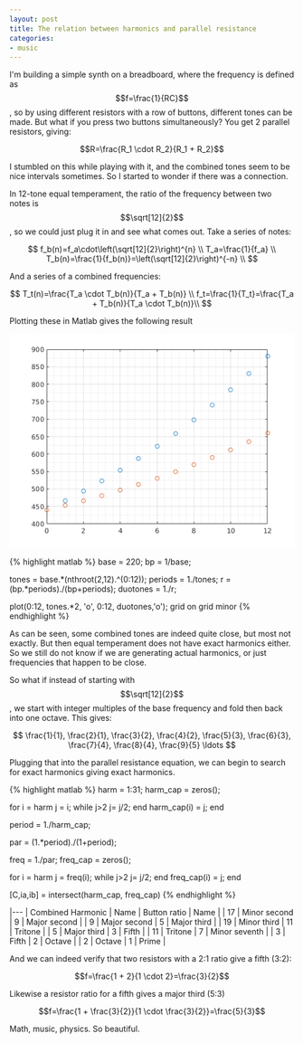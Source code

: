 ```yaml
---
layout: post
title: The relation between harmonics and parallel resistance
categories:
- music
---
```


I'm building a simple synth on a breadboard, where the frequency is defined as $$f=\frac{1}{RC}$$, so by using different resistors with a row of buttons, different tones can be made. But what if you press two buttons simultaneously? You get 2 parallel resistors, giving:

$$R=\frac{R_1 \cdot R_2}{R_1 + R_2}$$

I stumbled on this while playing with it, and the combined tones seem to be nice intervals sometimes. So I started to wonder if there was a connection.

In 12-tone equal temperament, the ratio of the frequency between two notes is $$\sqrt[12]{2}$$, so we could just plug it in and see what comes out. Take a series of notes:

$$
f_b(n)=f_a\cdot\left(\sqrt[12]{2}\right)^{n} \\
T_a=\frac{1}{f_a} \\
T_b(n)=\frac{1}{f_b(n)}=\left(\sqrt[12]{2}\right)^{-n} \\
$$

And a series of a combined frequencies:

$$
T_t(n)=\frac{T_a \cdot T_b(n)}{T_a + T_b(n)} \\
f_t=\frac{1}{T_t}=\frac{T_a + T_b(n)}{T_a \cdot T_b(n)}\\
$$

Plotting these in Matlab gives the following result

![12et plot](/images/12et.png)

{% highlight matlab %}
base = 220;
bp = 1/base;

tones = base.*(nthroot(2,12).^(0:12));
periods = 1./tones;
r = (bp.*periods)./(bp+periods);
duotones = 1./r;


plot(0:12, tones.*2, 'o', 0:12, duotones,'o');
grid on
grid minor
{% endhighlight %}

As can be seen, some combined tones are indeed quite close, but most not exactly. But then equal temperament does not have exact harmonics either. So we still do not know if we are generating actual harmonics, or just frequencies that happen to be close.

So what if instead of starting with $$\sqrt[12]{2}$$, we start with integer multiples of the base frequency and fold then back into one octave. This gives:

$$ \frac{1}{1}, \frac{2}{1}, \frac{3}{2}, \frac{4}{2}, \frac{5}{3}, \frac{6}{3}, \frac{7}{4}, \frac{8}{4}, \frac{9}{5} \ldots $$

Plugging that into the parallel resistance equation, we can begin to search for exact harmonics giving exact harmonics.

{% highlight matlab %}
harm = 1:31;
harm_cap = zeros();

for i = harm
  j = i;
  while j>2
      j= j/2;
  end
  harm_cap(i) = j;
end

period = 1./harm_cap;

par = (1.*period)./(1+period);

freq = 1./par;
freq_cap = zeros();

for i = harm
  j = freq(i);
  while j>2
      j= j/2;
  end
  freq_cap(i) = j;
end

[C,ia,ib] = intersect(harm_cap, freq_cap)
{% endhighlight %}

|---
| Combined Harmonic | Name | Button ratio | Name |
|    17 | Minor second |    9 | Major second |
|     9 | Major second |    5 | Major third |
|    19 | Minor third  |   11 | Tritone |
|     5 | Major third  |    3 | Fifth |
|    11 | Tritone      |    7 | Minor seventh |
|     3 | Fifth        |    2 | Octave |
|     2 | Octave       |    1 | Prime |

And we can indeed verify that two resistors with a 2:1 ratio give a fifth (3:2):

$$f=\frac{1 + 2}{1 \cdot 2}=\frac{3}{2}$$

Likewise a resistor ratio for a fifth gives a major third (5:3)

$$f=\frac{1 + \frac{3}{2}}{1 \cdot \frac{3}{2}}=\frac{5}{3}$$

Math, music, physics. So beautiful.
